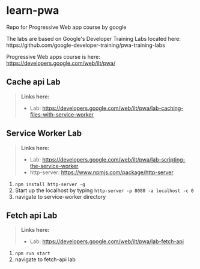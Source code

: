 # learn-pwa
Repo for Progressive Web app course by google

<p>
The labs are based on Google's Developer Training Labs located here: https://github.com/google-developer-training/pwa-training-labs
</p>

Progressive Web apps course is here:
https://developers.google.com/web/ilt/pwa/

## Cache api Lab

> **Links here:**
> - Lab: https://developers.google.com/web/ilt/pwa/lab-caching-files-with-service-worker


## Service Worker Lab

> **Links here:**
> - Lab: https://developers.google.com/web/ilt/pwa/lab-scripting-the-service-worker
> - http-server: https://www.npmjs.com/package/http-server

1) `npm install http-server -g`
2) Start up the localhost by typing `http-server -p 8080 -a localhost -c 0`
3) navigate to service-worker directory

## Fetch api Lab

> **Links here:**
> - Lab: https://developers.google.com/web/ilt/pwa/lab-fetch-api

1) `npm run start` 
2) navigate to fetch-api lab
